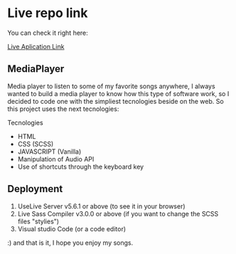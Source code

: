# Live repo link

You can check it right here:

[Live Aplication Link](https://rvjonh-musicplayer.netlify.app/)


## MediaPlayer

Media player to listen to some of my favorite songs anywhere, I always wanted to build a media player to know how this type of software work, so I decided to code one with the simpliest tecnologies beside on the web.
So this project uses the next tecnologies:

Tecnologies

-   HTML
-   CSS (SCSS)
-   JAVASCRIPT (Vanilla)
-   Manipulation of Audio API
-   Use of shortcuts through the keyboard key

## Deployment

1. UseLive Server v5.6.1 or above (to see it in your browser)
2. Live Sass Compiler v3.0.0 or above (if you want to change the SCSS files "stylies")
3. Visual studio Code (or a code editor)

:) and that is it, I hope you enjoy my songs.
